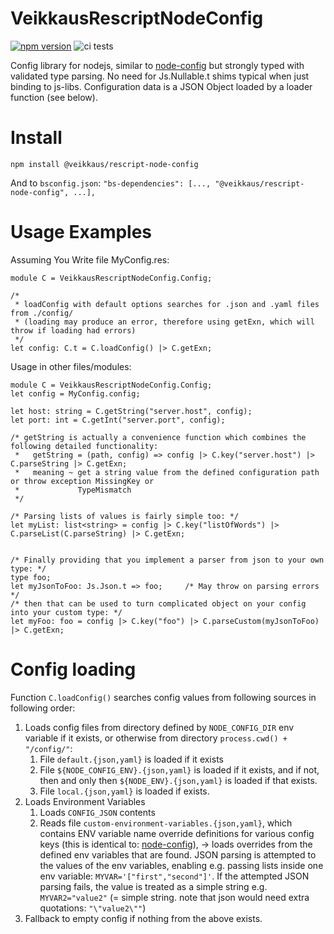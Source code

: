 # VeikkausRescriptNodeConfig
[![npm version][npmimg]][npm]
![ci tests](https://github.com/veikkaus/re-node-config/actions/workflows/tests.yml/badge.svg)

Config library for nodejs, similar to [node-config](https://github.com/lorenwest/node-config) but strongly typed with validated type parsing. No need for Js.Nullable.t shims typical when just binding to js-libs. Configuration data is a JSON Object loaded by a loader function (see below).


# Install
```
npm install @veikkaus/rescript-node-config
```
And to `bsconfig.json`: `"bs-dependencies": [..., "@veikkaus/rescript-node-config", ...],`


# Usage Examples

Assuming You Write file MyConfig.res:
```rescript
module C = VeikkausRescriptNodeConfig.Config;

/*
 * loadConfig with default options searches for .json and .yaml files from ./config/
 * (loading may produce an error, therefore using getExn, which will throw if loading had errors)
 */
let config: C.t = C.loadConfig() |> C.getExn;
```

Usage in other files/modules:
```rescript
module C = VeikkausRescriptNodeConfig.Config;
let config = MyConfig.config;

let host: string = C.getString("server.host", config);
let port: int = C.getInt("server.port", config);

/* getString is actually a convenience function which combines the following detailed functionality:
 *   getString = (path, config) => config |> C.key("server.host") |> C.parseString |> C.getExn;
 *   meaning ~ get a string value from the defined configuration path or throw exception MissingKey or
 *             TypeMismatch
 */

/* Parsing lists of values is fairly simple too: */
let myList: list<string> = config |> C.key("listOfWords") |> C.parseList(C.parseString) |> C.getExn;


/* Finally providing that you implement a parser from json to your own type: */
type foo;
let myJsonToFoo: Js.Json.t => foo;     /* May throw on parsing errors */
/* then that can be used to turn complicated object on your config into your custom type: */
let myFoo: foo = config |> C.key("foo") |> C.parseCustom(myJsonToFoo) |> C.getExn;
```

# Config loading

Function `C.loadConfig()` searches config values from following sources in following order:
1. Loads config files from directory defined by `NODE_CONFIG_DIR` env variable if it exists, or otherwise from directory `process.cwd() + "/config/"`:
   1. File `default.{json,yaml}` is loaded if it exists
   2. File `${NODE_CONFIG_ENV}.{json,yaml}` is loaded if it exists, and if not, then and only then `${NODE_ENV}.{json,yaml}` is loaded if that exists.
   3. File `local.{json,yaml}` is loaded if exists.
2. Loads Environment Variables
   1. Loads `CONFIG_JSON` contents
   2. Reads file `custom-environment-variables.{json,yaml}`, which contains ENV variable name override definitions for various config keys (this is identical to: [node-config](https://github.com/lorenwest/node-config/wiki/Environment-Variables#custom-environment-variables)), -> loads overrides from the defined env variables that are found.
   JSON parsing is attempted to the values of the env variables, enabling e.g. passing lists inside one env variable: `MYVAR='["first","second"]'`. If the attempted JSON parsing fails, the value is treated as a simple string e.g. `MYVAR2="value2"` (= simple string. note that json would need extra quotations: `"\"value2\""`)
3. Fallback to empty config if nothing from the above exists.


[npmimg]: https://img.shields.io/npm/v/@veikkaus/rescript-node-config.svg
[npm]: https://www.npmjs.com/package/@veikkaus/rescript-node-config
